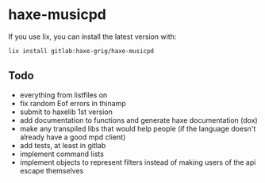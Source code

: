 # haxe-musicpd

If you use lix, you can install the latest version with:

```sh
lix install gitlab:haxe-grig/haxe-musicpd
```

## Todo

- everything from listfiles on
- fix random Eof errors in thinamp
- submit to haxelib 1st version
- add documentation to functions and generate haxe documentation (dox)
- make any transpiled libs that would help people (if the language doesn't already have a good mpd client)
- add tests, at least in gitlab
- implement command lists
- implement objects to represent filters instead of making users of the api escape themselves